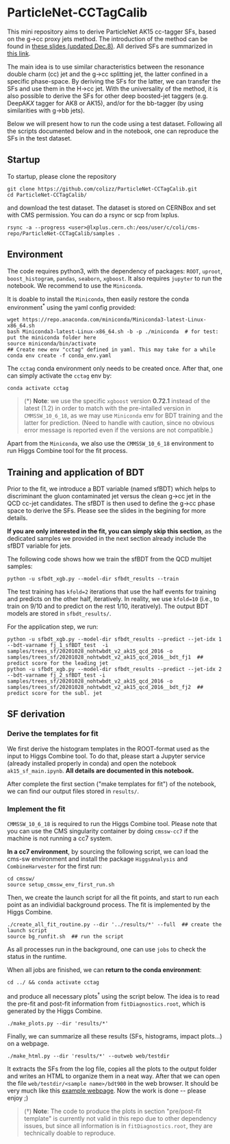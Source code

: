 # ParticleNet-CCTagCalib

This mini repository aims to derive ParticleNet AK15 cc-tagger SFs, based on the g->cc proxy jets method. 
The introduction of the method can be found in [these slides (updated Dec.8)](https://indico.cern.ch/event/980437/contributions/4134498/attachments/2158018/3640299/20.12.07_BTV_ParticleNet%20cc-tagger%20calibration%20for%20AK15%20jets%20using%20the%20g-_cc%20method.pdf). All derived SFs are summarized in [this link](https://coli.web.cern.ch/coli/repo/ParticleNet-CCTagCalib/sf_summary).

The main idea is to use similar characteristics between the resonance double charm (cc) jet and the g->cc splitting jet, the latter confined in a specific phase-space. 
By deriving the SFs for the latter, we can transfer the SFs and use them in the H->cc jet. 
With the universality of the method, it is also possible to derive the SFs for other deep boosted-jet taggers (e.g. DeepAK*X* tagger for AK8 or AK15), and/or for the bb-tagger (by using similarities with g->bb jets).

Below we will present how to run the code using a test dataset. 
Following all the scripts documented below and in the notebook, one can reproduce the SFs in the test dataset.

## Startup

To startup, please clone the repository

```shell
git clone https://github.com/colizz/ParticleNet-CCTagCalib.git
cd ParticleNet-CCTagCalib/
```

and download the test dataset. The dataset is stored on CERNBox and set with CMS permission. You can do a rsync or scp from lxplus.

```shell
rsync -a --progress <user>@lxplus.cern.ch:/eos/user/c/coli/cms-repo/ParticleNet-CCTagCalib/samples .
```

## Environment

The code requires python3, with the dependency of packages: `ROOT`, `uproot`, `boost_histogram`, `pandas`, `seaborn`, `xgboost`. 
It also requires `jupyter` to run the notebook. We recommend to use the `Miniconda`.

 It is doable to install the `Miniconda`, then easily restore the conda environment<sup>*</sup> using the yaml config provided:

```shell
wget https://repo.anaconda.com/miniconda/Miniconda3-latest-Linux-x86_64.sh
bash Miniconda3-latest-Linux-x86_64.sh -b -p ./miniconda  # for test: put the miniconda folder here
source miniconda/bin/activate
## Create new env "cctag" defined in yaml. This may take for a while
conda env create -f conda_env.yaml
```

The `cctag` conda environment only needs to be created once. After that, one can simply activate the `cctag` env by:

```shell
conda activate cctag
```

> (*) **Note**: we use the specific `xgboost` version **0.72.1** instead of the latest (1.2) in order to match with the pre-intalled version in `CMMSSW_10_6_18`, as we may use `Miniconda` env for BDT training and the latter for prediction. 
> (Need to handle with caution, since no obvious error message is reported even if the versions are not compatible.)

Apart from the `Miniconda`, we also use the `CMMSSW_10_6_18` environment to run Higgs Combine tool for the fit process.

## Training and application of BDT

Prior to the fit, we introduce a BDT variable (named sfBDT) which helps to discriminant the gluon contaminated jet versus the clean g->cc jet in the QCD cc-jet candidates. 
The sfBDT is then used to define the g->cc phase space to derive the SFs. Please see the slides in the begining for more details.

**If you are only interested in the fit, you can simply skip this section**, as the dedicated samples we provided in the next section already include the sfBDT variable for jets.

The following code shows how we train the sfBDT from the QCD multijet samples:

```shell
python -u sfbdt_xgb.py --model-dir sfbdt_results --train
```

The test training has `kfold=2` iterations that use the half events for training and predicts on the other half, iteratively. 
In reality, we use `kfold=10` (i.e., to train on 9/10 and to predict on the rest 1/10, iteratively). 
The output BDT models are stored in `sfbdt_results/`.

For the application step, we run:

```shell
python -u sfbdt_xgb.py --model-dir sfbdt_results --predict --jet-idx 1 --bdt-varname fj_1_sfBDT_test  -i samples/trees_sf/20201028_nohtwbdt_v2_ak15_qcd_2016 -o samples/trees_sf/20201028_nohtwbdt_v2_ak15_qcd_2016__bdt_fj1  ## predict score for the leading jet
python -u sfbdt_xgb.py --model-dir sfbdt_results --predict --jet-idx 2 --bdt-varname fj_2_sfBDT_test -i samples/trees_sf/20201028_nohtwbdt_v2_ak15_qcd_2016 -o samples/trees_sf/20201028_nohtwbdt_v2_ak15_qcd_2016__bdt_fj2  ## predict score for the subl. jet
```

## SF derivation

### Derive the templates for fit

We first derive the histogram templates in the ROOT-format used as the input to Higgs Combine tool. To do that, please start a Jupyter service (already installed properly in conda) and open the notebook `ak15_sf_main.ipynb`. **All details are documented in this notebook.**

After complete the first section ("make templates for fit") of the notebook, we can find our output files stored in `results/`.

### Implement the fit

 `CMMSSW_10_6_18` is required to run the Higgs Combine tool. Please note that you can use the CMS singularity container by doing `cmssw-cc7` if the machine is not running a cc7 system.

**In a cc7 environment**, by sourcing the following script, we can load the cms-sw environment and install the package `HiggsAnalysis` and `CombineHarvester` for the first run:

```shell
cd cmssw/
source setup_cmssw_env_first_run.sh
```

Then, we create the launch script for all the fit points, and start to run each point as an individial background process.
The fit is implemented by the Higgs Combine.

```shell
./create_all_fit_routine.py --dir '../results/*' --full  ## create the launch script
source bg_runfit.sh  ## run the script
```

As all processes run in the background, one can use `jobs` to check the status in the runtime.

When all jobs are finished, we can **return to the conda environment**:

````shell
cd ../ && conda activate cctag
````

and produce all necessary plots<sup>†</sup> using the script below. The idea is to read the pre-fit and post-fit information from `fitDiagnostics.root`, which is generated by the Higgs Combine.

```shell
./make_plots.py --dir 'results/*'
```

Finally, we can summarize all these results (SFs, histograms, impact plots...) on a webpage.

```shell
./make_html.py --dir 'results/*' --outweb web/testdir
```

It extracts the SFs from the log file, copies all the plots to the output folder and writes an HTML to organize them in a neat way. 
After that we can open the file `web/testdir/<sample name>/bdt900` in the web browser. 
It should be very much like this [example webpage](https://coli.web.cern.ch/coli/repo/ParticleNet-CCTagCalib/exampleweb/bdt900). Now the work is done -- please enjoy ;)

> (†) **Note**: The code to produce the plots in section "pre/post-fit template" is currently not valid in this repo due to other dependency issues, but since all information is in `fitDiagnostics.root`, they are technically doable to reproduce.